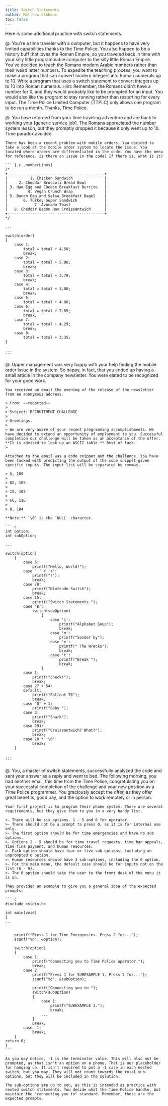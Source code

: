 ```yaml
---
title: Switch Statements
author: Matthew Gibbons
toc: false
---
```


Here is some additional practice with switch statements.

@. You're a time traveler with a computer, but it happens to have very limited capabilities thanks to the Time Police. You also happen to be a history buff that loves the Roman Empire, so you traveled back in time with your silly little programmable computer to the silly little Roman Empire. You've decided to teach the Romans modern Arabic numbers rather than their weird letter numbers. To expedite the teaching process, you want to make a program that can convert modern integers into Roman numerals up to 10. Write a program that uses a switch statement to convert integers up to 10 into Roman numerals. Hint: Remember, the Romans didn't have a number for 0, and they would probably like to be prompted for an input. You would also like the program to stay running rather than restarting for every input. The Time Police Limited Computer (TTPLC) only allows one program to be run a month. Thanks, Time Police.



@. You have returned from your time traveling adventure and are back to working your \[generic service job\]. The Romans appreciated the number system lesson, but they promptly dropped it because it only went up to 10. Time paradox avoided.

	There has been a recent problem with mobile orders. You decided to take a look at the mobile order system to locate the issue. You located where orders are differentiated in the code. You have the menu for reference. Is there an issue in the code? If there is, what is it?

	``` {.c .numberLines}
	/*
	+-------------------------------------------+
	|          1. Chicken Sandwich              |
	|     2. Cheddar Broccoli Bread Bowl        |
	| 3. Ham Egg and Cheese Breakfast Burrito   |
	|         4. Vegan Crunch Wrap              |
	| 5. Bacon Egg and Salsa Breakfast Bagel    |
	|       6. Turkey Super Sandwich            |
	|            7. Avocado Toast               |
	|   8. Cheddar Bacon Ham Croissantwich      |
	+-------------------------------------------+
	*/

	...

	switch(order)
	{
		case 1:
			total = total + 4.50;
			break;
		case 2:
			total = total + 5.00;
			break;
		case 3:
			total = total + 3.79;
			break;
		case 4:
			total = total + 3.00;
			break;
		case 5:
			total = total + 4.00;
		case 6:
			total = total + 7.85;
			break;
		case 7:
			total = total + 4.29;
			break;
		case 8:
			total = total + 3.35;
	}

	...
	```



@. Upper management was very happy with your help finding the mobile order issue in the system. So happy, in fact, that you ended up having a small article in the company newsletter. You were elated to be recognized for your good work.

	You received an email the evening of the release of the newsletter from an anonymous address.

	> From: ~~redacted~~
	>
	> Subject: RECRUITMENT CHALLENGE
	>
	> Greetings.
	>
	> We are very aware of your recent programming accomplishments. We have decided to extend an opportunity of employment to you. Successful completion our challenge will be taken as an acceptance of the offer. **It is advised to look up an ASCII table.** Best of luck.
	>

	Attached to the email was a code snippet and the challenge. You have been tasked with predicting the output of the code snippet given specific inputs. The input list will be separated by commas.

	> 5, 109
	>
	> 82, 105
	>
	> 15, 105
	>
	> 66, 116
	>
	> 0, 104

	**Note:** `\0` is the `NULL` character.

	``` c
	int option;
	int subOption;

	...

	switch(option)
		{
			case 5:
				printf("Hello, World!");
			case ' ' + 'z':
				printf("?");
				break;
			case 78:
				printf("Nintendo Switch");
				break;
			case 15:
				printf("Switch Statements.");
			case 'B':
				switch(subOption)
					{
						case 'i':
							printf("Alphabet Soup");
							break;
						case 'm':
							printf("Sonder by");
						case 'e':
							printf(" The Wrecks");
							break;
						case 't':
							printf("Break ");
							break;
					}
			case 1:
				printf("check!");
				break;
			case 27 + 54:
			default:
				printf("Fallout 76");
				break;
			case 'Q' + 1:
				printf("Baby ");
			case 3:
				printf("Shark");
				break;
			case 291:
				printf("Croissantwich? What?");
				break;
			case 20 * '\0':
				break;
		}

	...
	```

@. You, a master of switch statements, successfully analyzed the code and sent your answer as a reply and went to bed. The following morning, you had another email, this time from the Time Police, congratulating you on your successful completion of the challenge and your new position as a Time Police programmer. You graciously accept the offer, as they offer great benefits, good pay, and the option to work remotely or in person.

	Your first project is to program their phone system. There are several requirements, but they give them to you in a very handy list.

	>- There will be six options. 1 - 5 and 0 for operator.
	>- There should not be a prompt to press 0, as it is for internal use only.
	>- The first option should be for time emergencies and have no sub options.
	>- Options 2 - 5 should be for time travel requests, time ban appeals, time fine payment, and human resources.
	>- Each option should have four or five sub-options, including an unprompted 0 option.
	>- Human resources should have 3 sub-options, including the 0 option.
	>- For the main menu, the default case should be for inputs not on the list (6 - 9).
	>- The 0 option should take the user to the front desk of the menu it is on.

	They provided an example to give you a general idea of the expected prompts:

	``` c
	#include <stdio.h>

	int main(void)
	{
	...


		printf("Press 1 for Time Emergencies. Press 2 for...");
		scanf("%d", &option);

		switch(option)
		{
			case 1:
				printf("Connecting you to Time Police operator.");
				break;
			case 2:
				printf("Press 1 for SUBEXAMPLE 1. Press 2 for...");
				scanf("%d", &subOption);

				printf("Connecting you to ");
				switch(subOption)
				{
					case 1:
						printf("SUBEXAMPLE 1.");
						break;
					...
				}
				break;
			case -1:
				break;
		}
	return 0;
	}
	```

	As you may notice, -1 is the terminator value. This will also not be prompted, as that isn't an option on a phone. That is our placeholder for hanging up. It isn't required to put a -1 case in each nested switch, but you may. They will not count towards the total sub-options, but they will be included in the solution.

	The sub-options are up to you, as this is intended as practice with nested switch statements. You decide what the Time Police handle, but maintain the "connecting you to" standard. Remember, those are the expected prompts.